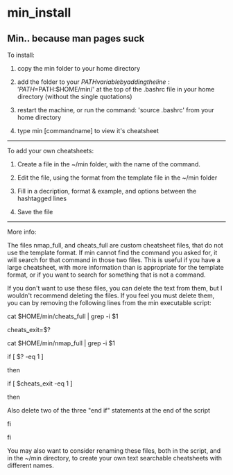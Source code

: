 # min_install
Min.. because man pages suck
-------------------------------------------------------------------

To install:

1) copy the min folder to your home directory

2) add the folder to your $PATH variable by adding the line: 'PATH=$PATH:$HOME/min/' at the top of the .bashrc file in your home directory (without the single quotations)

3) restart the machine, or run the command: 'source .bashrc' from your home directory

4) type min [commandname] to view it's cheatsheet

-------------------------------------------------------------------

To add your own cheatsheets:

1) Create a file in the ~/min folder, with the name of the command.

2) Edit the file, using the format from the template file in the ~/min folder

3) Fill in a decription, format & example, and options between the hashtagged lines

4) Save the file

-------------------------------------------------------------------

More info:

The files nmap_full, and cheats_full are custom cheatsheet files, that do not use the template format. If min cannot find the command you asked for, it will search for that command in those two files. This is useful if you have a large cheatsheet, with more information than is appropriate for the template format, or if you want to search for something that is not a command.

If you don't want to use these files, you can delete the text from them, but I wouldn't recommend deleting the files. If you feel you must delete them, you can by removing the following lines from the min executable script:

cat  $HOME/min/cheats_full | grep -i $1

cheats_exit=$?

cat  $HOME/min/nmap_full | grep -i $1

if [ $? -eq 1 ]

then

if [ $cheats_exit -eq 1 ]

then

Also delete two of the three "end if" statements at the end of the script

fi

fi

You may also want to consider renaming these files, both in the script, and in the ~/min directory, to create your own text searchable cheatsheets with different names.



